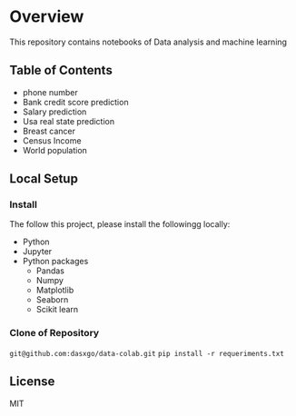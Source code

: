 # Overview
This repository contains notebooks of Data analysis and machine learning

## Table of Contents
- phone number
- Bank credit score prediction
- Salary prediction
- Usa real state prediction
- Breast cancer
- Census Income
- World population

## Local Setup

### Install

The follow this project, please install the followingg locally:
- Python
- Jupyter
- Python packages
  - Pandas
  - Numpy
  - Matplotlib
  - Seaborn
  - Scikit learn

### Clone of Repository

`git@github.com:dasxgo/data-colab.git`
`pip install -r requeriments.txt`

## License 
MIT




